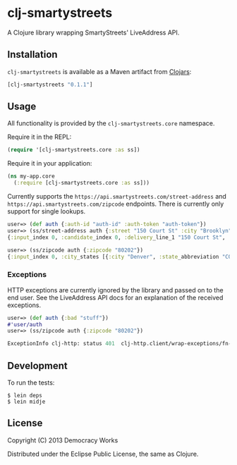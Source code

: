 # clj-smartystreets

A Clojure library wrapping SmartyStreets' LiveAddress API.

## Installation

`clj-smartystreets` is available as a Maven artifact from
[Clojars](http://clojars.org/clj-smartystreets):
```clojure
[clj-smartystreets "0.1.1"]
```

## Usage

All functionality is provided by the
`clj-smartystreets.core` namespace.

Require it in the REPL:

```clojure
(require '[clj-smartystreets.core :as ss])
```

Require it in your application:

```clojure
(ns my-app.core
  (:require [clj-smartystreets.core :as ss]))
```

Currently supports the `https://api.smartystreets.com/street-address` and `https://api.smartystreets.com/zipcode`
endpoints. There is currently only support for single lookups.

```clojure
user=> (def auth {:auth-id "auth-id" :auth-token "auth-token"})
user=> (ss/street-address auth {:street "150 Court St" :city "Brooklyn" :state "New York" :zipcode "11201"})
{:input_index 0, :candidate_index 0, :delivery_line_1 "150 Court St", :last_line "Brooklyn NY 11201-6771", :delivery_point_barcode "112016771996", :components {:street_name "Court", :city_name "Brooklyn", :street_suffix "St", :zipcode "11201", :state_abbreviation "NY", :plus4_code "6771", :delivery_point "99", :primary_number "150", :delivery_point_check_digit "6"}, :metadata {:zip_type "Standard", :longitude -73.99617, :carrier_route "C034", :building_default_indicator "Y", :congressional_district "07", :county_name "Kings", :elot_sort "A", :county_fips "36047", :latitude 40.69087, :elot_sequence "0099", :record_type "H", :rdi "Commercial", :precision "Zip7"}, :analysis {:dpv_match_code "D", :dpv_footnotes "AAN1", :dpv_cmra "N", :dpv_vacant "N", :active "Y", :footnotes "H#"}}

user=> (ss/zipcode auth {:zipcode "80202"})
{:input_index 0, :city_states [{:city "Denver", :state_abbreviation "CO", :state "Colorado"}], :zipcodes [{:zipcode "80202", :zipcode_type "S", :county_fips "08031", :county_name "Denver", :latitude 39.747778, :longitude -104.993838}]}
```



### Exceptions

HTTP exceptions are currently ignored by the library and passed on to the end user. See the LiveAddress
API docs for an explanation of the received exceptions.

```clojure
user=> (def auth {:bad "stuff"})
#'user/auth
user=> (ss/zipcode auth {:zipcode "80202"})

ExceptionInfo clj-http: status 401  clj-http.client/wrap-exceptions/fn--2764 (client.clj:147)
```

## Development

To run the tests:

    $ lein deps
    $ lein midje

## License

Copyright (C) 2013 Democracy Works

Distributed under the Eclipse Public License, the same as Clojure.
